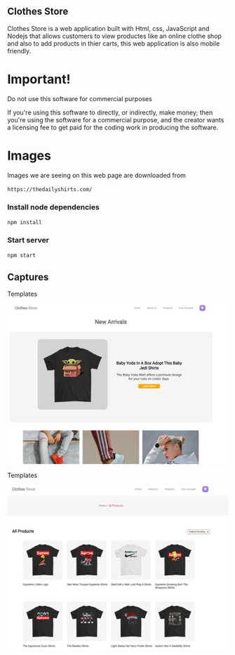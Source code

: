 ## Clothes Store

Clothes Store is a web application built with Html, css, JavaScript and Nodejs that allows customers to view productes like an online clothe shop and also to add products in thier carts, this web application is also mobile friendly.

# Important!

Do not use this software for commercial purposes

If you're using this software to directly, or indirectly, make money; then you're using the software for a commercial purpose, and the creator wants a licensing fee to get paid for the coding work in producing the software.

# Images
Images we are seeing on this web page are downloaded from 

`https://thedailyshirts.com/`

### Install node dependencies

```
npm install
```

### Start server

```
npm start
```


## Captures

Templates

![Photos](public/Image/Preview0.JPG)

Templates

![Photos](public/Image/Preview1.JPG)

